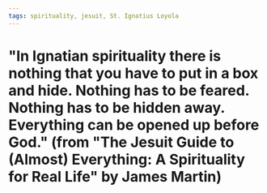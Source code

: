 ```yaml
---
tags: spirituality, jesuit, St. Ignatius Loyola
---
```


# "In Ignatian spirituality there is nothing that you have to put in a box and hide. Nothing has to be feared. Nothing has to be hidden away. Everything can be opened up before God." (from "The Jesuit Guide to (Almost) Everything: A Spirituality for Real Life" by James Martin)